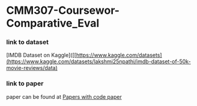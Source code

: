 # CMM307-Coursewor-Comparative_Eval

### link to dataset
[IMDB Dataset on Kaggle]([[https://www.kaggle.com/datasets](https://www.kaggle.com/datasets/lakshmi25npathi/imdb-dataset-of-50k-movie-reviews/data)
### link to paper
paper can be found at [Papers with code paper](https://paperswithcode.com/paper/fast-and-accurate-sentiment-classification)
